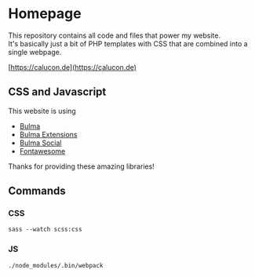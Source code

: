 # Homepage

This repository contains all code and files that power my website.  
It's basically just a bit of PHP templates with CSS that are combined into a single webpage.

[https://calucon.de](https://calucon.de)

## CSS and Javascript

This website is using

- [Bulma](https://bulma.io/)
- [Bulma Extensions](https://wikiki.github.io/)
- [Bulma Social](https://aldi.github.io/bulma-social/)
- [Fontawesome](https://fontawesome.com/)

Thanks for providing these amazing libraries!

## Commands

### CSS

```*
sass --watch scss:css
```

### JS

```*
./node_modules/.bin/webpack
```
